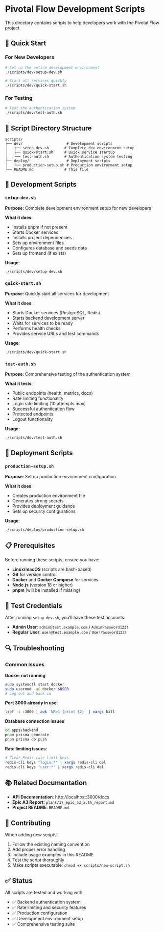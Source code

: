 # Pivotal Flow Development Scripts

This directory contains scripts to help developers work with the Pivotal Flow project.

## 🚀 Quick Start

### For New Developers
```bash
# Set up the entire development environment
./scripts/dev/setup-dev.sh

# Start all services quickly
./scripts/dev/quick-start.sh
```

### For Testing
```bash
# Test the authentication system
./scripts/dev/test-auth.sh
```

## 📁 Script Directory Structure

```
scripts/
├── dev/                    # Development scripts
│   ├── setup-dev.sh       # Complete dev environment setup
│   ├── quick-start.sh     # Quick service startup
│   └── test-auth.sh       # Authentication system testing
├── deploy/                 # Deployment scripts
│   └── production-setup.sh # Production environment setup
└── README.md              # This file
```

## 🔧 Development Scripts

### `setup-dev.sh`
**Purpose**: Complete development environment setup for new developers

**What it does**:
- Installs pnpm if not present
- Starts Docker services
- Installs project dependencies
- Sets up environment files
- Configures database and seeds data
- Sets up frontend (if exists)

**Usage**:
```bash
./scripts/dev/setup-dev.sh
```

### `quick-start.sh`
**Purpose**: Quickly start all services for development

**What it does**:
- Starts Docker services (PostgreSQL, Redis)
- Starts backend development server
- Waits for services to be ready
- Performs health checks
- Provides service URLs and test commands

**Usage**:
```bash
./scripts/dev/quick-start.sh
```

### `test-auth.sh`
**Purpose**: Comprehensive testing of the authentication system

**What it tests**:
- Public endpoints (health, metrics, docs)
- Rate limiting functionality
- Login rate limiting (10 attempts max)
- Successful authentication flow
- Protected endpoints
- Logout functionality

**Usage**:
```bash
./scripts/dev/test-auth.sh
```

## 🚀 Deployment Scripts

### `production-setup.sh`
**Purpose**: Set up production environment configuration

**What it does**:
- Creates production environment file
- Generates strong secrets
- Provides deployment guidance
- Sets up security configurations

**Usage**:
```bash
./scripts/deploy/production-setup.sh
```

## 📋 Prerequisites

Before running these scripts, ensure you have:

- **Linux/macOS** (scripts are bash-based)
- **Git** for version control
- **Docker** and **Docker Compose** for services
- **Node.js** (version 18 or higher)
- **pnpm** (will be installed if missing)

## 🧪 Test Credentials

After running `setup-dev.sh`, you'll have these test accounts:

- **Admin User**: `admin@test.example.com` / `AdminPassword123!`
- **Regular User**: `user@test.example.com` / `UserPassword123!`

## 🔍 Troubleshooting

### Common Issues

**Docker not running**:
```bash
sudo systemctl start docker
sudo usermod -aG docker $USER
# Log out and back in
```

**Port 3000 already in use**:
```bash
lsof -i :3000 | awk 'NR>1 {print $2}' | xargs kill
```

**Database connection issues**:
```bash
cd apps/backend
pnpm prisma generate
pnpm prisma db push
```

**Rate limiting issues**:
```bash
# Clear Redis rate limit keys
redis-cli keys "login:*" | xargs redis-cli del
redis-cli keys "user:*" | xargs redis-cli del
```

## 📚 Related Documentation

- **API Documentation**: http://localhost:3000/docs
- **Epic A3 Report**: `plans/17_epic_a3_auth_report.md`
- **Project README**: `README.md`

## 🤝 Contributing

When adding new scripts:

1. Follow the existing naming convention
2. Add proper error handling
3. Include usage examples in this README
4. Test the script thoroughly
5. Make scripts executable: `chmod +x scripts/new-script.sh`

## ✅ Status

All scripts are tested and working with:
- ✅ Backend authentication system
- ✅ Rate limiting and security features
- ✅ Production configuration
- ✅ Development environment setup
- ✅ Comprehensive testing suite
